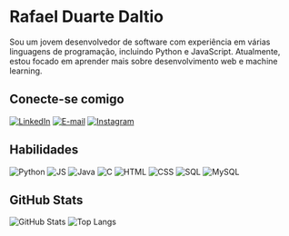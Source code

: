 # Rafael Duarte Daltio

Sou um jovem desenvolvedor de software com experiência em várias linguagens de programação, incluindo Python e JavaScript. Atualmente, estou focado em aprender mais sobre desenvolvimento web e machine learning.

## Conecte-se comigo
[![LinkedIn](https://img.shields.io/badge/LinkedIn-000?style=for-the-badge&logo=linkedin&logoColor=0E76A8)](https://www.linkedin.com/in/rafael-duarte-daltio-bb98a922b/)
[![E-mail](https://img.shields.io/badge/-Email-000?style=for-the-badge&logo=microsoft-outlook&logoColor=007BFF)](mailto:rdaltio@alunos.utfpr.edu.br)
[![Instagram](https://img.shields.io/badge/Instagram-000?style=for-the-badge&logo=instagram)](https://www.instagram.com/r.daltio22/)

## Habilidades
![Python](https://img.shields.io/badge/Python-000?style=for-the-badge&logo=python)
![JS](https://img.shields.io/badge/JavaScript-000?style=for-the-badge&logo=javascript)
![Java](https://img.shields.io/badge/Java-000?style=for-the-badge&logo=java)
![C](https://img.shields.io/badge/C-000?style=for-the-badge&logo=c)
![HTML](https://img.shields.io/badge/HTML-000?style=for-the-badge&logo=HTML5)
![CSS](https://img.shields.io/badge/CSS-000?style=for-the-badge&logo=CSS3)
![SQL](https://img.shields.io/badge/SQL-000?style=for-the-badge&logo=sql)
![MySQL](https://img.shields.io/badge/MySQL-000?style=for-the-badge&logo=mysql&logoColor=005C84)


## GitHub Stats
![GitHub Stats](https://github-readme-stats.vercel.app/api?username=RDaltio&theme=transparent&bg_color=000&border_color=30A3DC&show_icons=true&icon_color=30A3DC&title_color=E94D5F&text_color=FFF&hide_title=true&hide=stars)
![Top Langs](https://github-readme-stats-git-masterrstaa-rickstaa.vercel.app/api/top-langs/?username=RDaltio&layout=compact&bg_color=000&border_color=30A3DC&title_color=E94D5F&text_color=FFF&hide_title=true)
